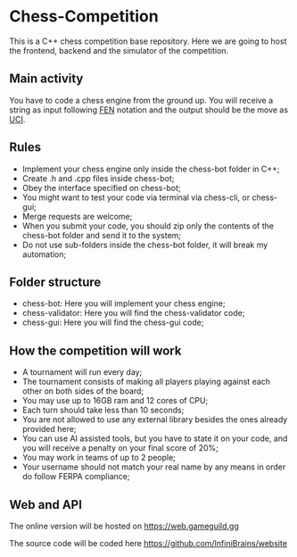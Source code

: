 # Chess-Competition

This is a C++ chess competition base repository. Here we are going to host the frontend, backend and the simulator of the competition.

## Main activity

You have to code a chess engine from the ground up. You will receive a string as input following [FEN](https://www.chess.com/terms/fen-chess) notation and the output should be the move as [UCI](https://en.wikipedia.org/wiki/Universal_Chess_Interface). 

## Rules

- Implement your chess engine only inside the chess-bot folder in C++;
- Create .h and .cpp files inside chess-bot;
- Obey the interface specified on chess-bot;
- You might want to test your code via terminal via chess-cli, or chess-gui;
- Merge requests are welcome;
- When you submit your code, you should zip only the contents of the chess-bot folder and send it to the system;
- Do not use sub-folders inside the chess-bot folder, it will break my automation;

## Folder structure

- chess-bot: Here you will implement your chess engine;
- chess-validator: Here you will find the chess-validator code;
- chess-gui: Here you will find the chess-gui code;

## How the competition will work

- A tournament will run every day;
- The tournament consists of making all players playing against each other on both sides of the board;
- You may use up to 16GB ram and 12 cores of CPU;
- Each turn should take less than 10 seconds;
- You are not allowed to use any external library besides the ones already provided here;
- You can use AI assisted tools, but you have to state it on your code, and you will receive a penalty on your final score of 20%;
- You may work in teams of up to 2 people;
- Your username should not match your real name by any means in order do follow FERPA compliance;

## Web and API

The online version will be hosted on https://web.gameguild.gg

The source code will be coded here https://github.com/InfiniBrains/website